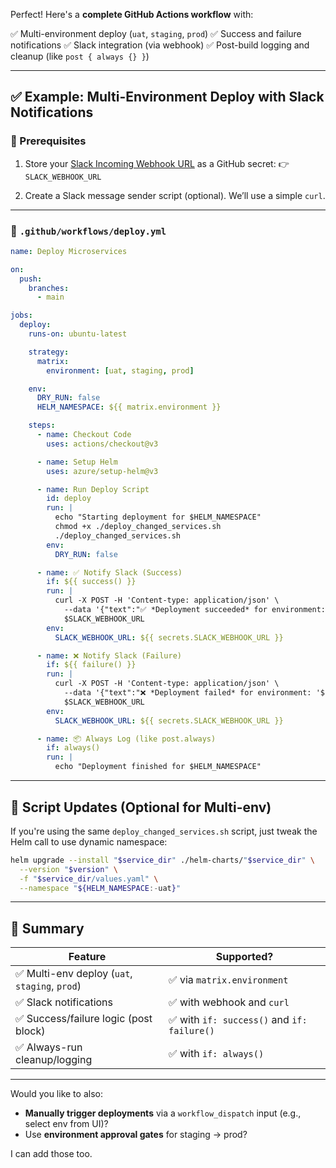 Perfect! Here's a **complete GitHub Actions workflow** with:

✅ Multi-environment deploy (`uat`, `staging`, `prod`)
✅ Success and failure notifications
✅ Slack integration (via webhook)
✅ Post-build logging and cleanup (like `post { always {} }`)

---

## ✅ Example: Multi-Environment Deploy with Slack Notifications

### 🔧 Prerequisites

1. Store your [Slack Incoming Webhook URL](https://api.slack.com/messaging/webhooks) as a GitHub secret:
   👉 `SLACK_WEBHOOK_URL`

2. Create a Slack message sender script (optional). We’ll use a simple `curl`.

---

### 📄 `.github/workflows/deploy.yml`

```yaml
name: Deploy Microservices

on:
  push:
    branches:
      - main

jobs:
  deploy:
    runs-on: ubuntu-latest

    strategy:
      matrix:
        environment: [uat, staging, prod]

    env:
      DRY_RUN: false
      HELM_NAMESPACE: ${{ matrix.environment }}

    steps:
      - name: Checkout Code
        uses: actions/checkout@v3

      - name: Setup Helm
        uses: azure/setup-helm@v3

      - name: Run Deploy Script
        id: deploy
        run: |
          echo "Starting deployment for $HELM_NAMESPACE"
          chmod +x ./deploy_changed_services.sh
          ./deploy_changed_services.sh
        env:
          DRY_RUN: false

      - name: ✅ Notify Slack (Success)
        if: ${{ success() }}
        run: |
          curl -X POST -H 'Content-type: application/json' \
            --data '{"text":"✅ *Deployment succeeded* for environment: '${{ matrix.environment }}'"}' \
            $SLACK_WEBHOOK_URL
        env:
          SLACK_WEBHOOK_URL: ${{ secrets.SLACK_WEBHOOK_URL }}

      - name: ❌ Notify Slack (Failure)
        if: ${{ failure() }}
        run: |
          curl -X POST -H 'Content-type: application/json' \
            --data '{"text":"❌ *Deployment failed* for environment: '${{ matrix.environment }}'"}' \
            $SLACK_WEBHOOK_URL
        env:
          SLACK_WEBHOOK_URL: ${{ secrets.SLACK_WEBHOOK_URL }}

      - name: 📦 Always Log (like post.always)
        if: always()
        run: |
          echo "Deployment finished for $HELM_NAMESPACE"
```

---

## 🔄 Script Updates (Optional for Multi-env)

If you're using the same `deploy_changed_services.sh` script, just tweak the Helm call to use dynamic namespace:

```bash
helm upgrade --install "$service_dir" ./helm-charts/"$service_dir" \
  --version "$version" \
  -f "$service_dir/values.yaml" \
  --namespace "${HELM_NAMESPACE:-uat}"
```

---

## 📝 Summary

| Feature                                       | Supported?                                 |
| --------------------------------------------- | ------------------------------------------ |
| ✅ Multi-env deploy (`uat`, `staging`, `prod`) | ✅ via `matrix.environment`                 |
| ✅ Slack notifications                         | ✅ with webhook and `curl`                  |
| ✅ Success/failure logic (post block)          | ✅ with `if: success()` and `if: failure()` |
| ✅ Always-run cleanup/logging                  | ✅ with `if: always()`                      |

---

Would you like to also:

* **Manually trigger deployments** via a `workflow_dispatch` input (e.g., select env from UI)?
* Use **environment approval gates** for staging → prod?

I can add those too.
